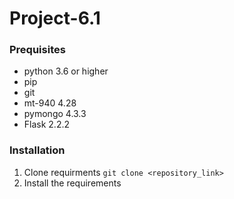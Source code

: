 # Project-6.1

<h3> Prequisites </h3>

* python 3.6 or higher
* pip
* git
* mt-940 4.28
* pymongo 4.3.3
* Flask 2.2.2


<h3> Installation </h3>

1. Clone requirments
    `git clone <repository_link>` 
2. Install the requirements




